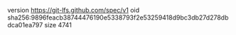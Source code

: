 version https://git-lfs.github.com/spec/v1
oid sha256:9896feacb38744476190e5338793f2e53259418d9bc3db27d278dbdca01ea797
size 4741
